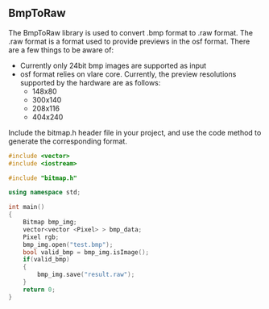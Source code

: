 ## BmpToRaw

The BmpToRaw library is used to convert .bmp format to .raw format. The .raw format is a format used to provide previews in the osf format. There are a few things to be aware of:

- Currently only 24bit bmp images are supported as input
- osf format relies on vlare core. Currently, the preview resolutions supported by the hardware are as follows:
	- 148x80
	- 300x140
	- 208x116
	- 404x240

Include the bitmap.h header file in your project, and use the code method to generate the corresponding format.

```c++
#include <vector>
#include <iostream>

#include "bitmap.h"

using namespace std;

int main()
{
    Bitmap bmp_img;
    vector<vector <Pixel> > bmp_data;
    Pixel rgb;
    bmp_img.open("test.bmp");
    bool valid_bmp = bmp_img.isImage();
    if(valid_bmp)
    {
        bmp_img.save("result.raw");
    }
    return 0;
}


```
